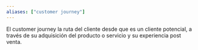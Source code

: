```yaml
---
aliases: ["customer journey"]
---
```

El customer journey la ruta del cliente desde que es un cliente potencial, a través de su adquisición del producto o servicio y su experiencia post venta.